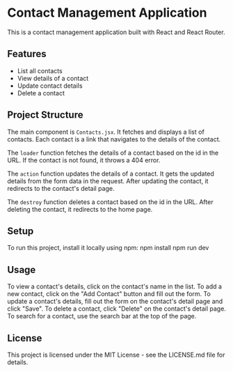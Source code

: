 # Contact Management Application

This is a contact management application built with React and React Router.

## Features

- List all contacts
- View details of a contact
- Update contact details
- Delete a contact

## Project Structure

The main component is `Contacts.jsx`. It fetches and displays a list of contacts. Each contact is a link that navigates to the details of the contact.

The `loader` function fetches the details of a contact based on the id in the URL. If the contact is not found, it throws a 404 error.

The `action` function updates the details of a contact. It gets the updated details from the form data in the request. After updating the contact, it redirects to the contact's detail page.

The `destroy` function deletes a contact based on the id in the URL. After deleting the contact, it redirects to the home page.

## Setup

To run this project, install it locally using npm:
npm install 
npm run dev


## Usage

To view a contact's details, click on the contact's name in the list. To add a new contact, click on the "Add Contact" button and fill out the form. To update a contact's details, fill out the form on the contact's detail page and click "Save". To delete a contact, click "Delete" on the contact's detail page. To search for a contact, use the search bar at the top of the page.

## License

This project is licensed under the MIT License - see the LICENSE.md file for details.
